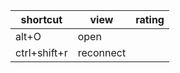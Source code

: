 | shortcut     | view      | rating |
| ------------ | --------- | ------ |
| alt+O        | open      |        |
| ctrl+shift+r | reconnect |        |

